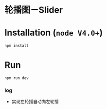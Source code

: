 # 轮播图－Slider

# Installation (`node V4.0+`)
```
npm install
```

# Run 
```
npm run dev
```

### log
* 实现左轮播自动向左轮播



